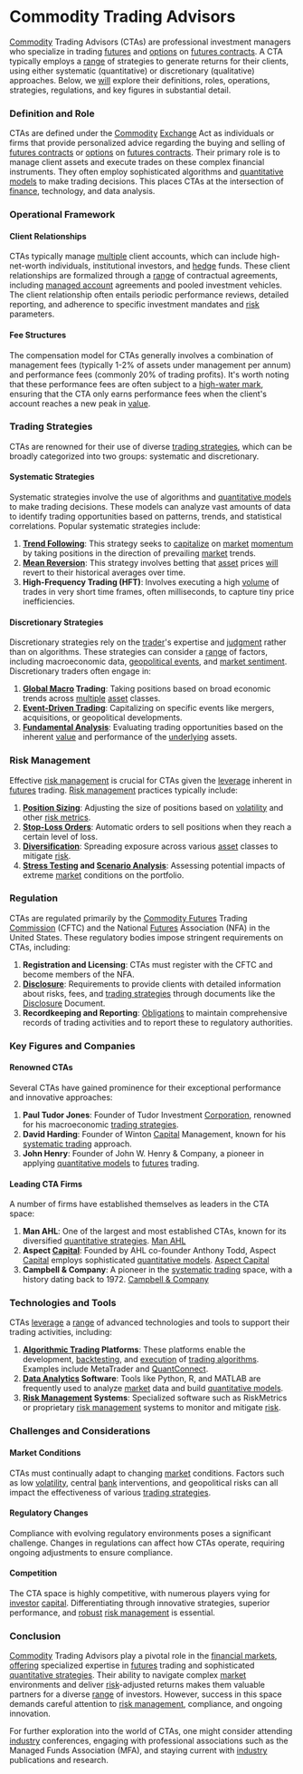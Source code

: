 # Commodity Trading Advisors

[Commodity](../c/commodity.md) Trading Advisors (CTAs) are professional investment managers who specialize in trading [futures](../f/futures.md) and [options](../o/options.md) on [futures contracts](../f/futures_contracts.md). A CTA typically employs a [range](../r/range.md) of strategies to generate returns for their clients, using either systematic (quantitative) or discretionary (qualitative) approaches. Below, we [will](../w/will.md) explore their definitions, roles, operations, strategies, regulations, and key figures in substantial detail.

### Definition and Role

CTAs are defined under the [Commodity](../c/commodity.md) [Exchange](../e/exchange.md) Act as individuals or firms that provide personalized advice regarding the buying and selling of [futures contracts](../f/futures_contracts.md) or [options](../o/options.md) on [futures contracts](../f/futures_contracts.md). Their primary role is to manage client assets and execute trades on these complex financial instruments. They often employ sophisticated algorithms and [quantitative models](../q/quantitative_models.md) to make trading decisions. This places CTAs at the intersection of [finance](../f/finance.md), technology, and data analysis.

### Operational Framework

#### Client Relationships

CTAs typically manage [multiple](../m/multiple.md) client accounts, which can include high-net-worth individuals, institutional investors, and [hedge](../h/hedge.md) funds. These client relationships are formalized through a [range](../r/range.md) of contractual agreements, including [managed account](../m/managed_account.md) agreements and pooled investment vehicles. The client relationship often entails periodic performance reviews, detailed reporting, and adherence to specific investment mandates and [risk](../r/risk.md) parameters.

#### Fee Structures

The compensation model for CTAs generally involves a combination of management fees (typically 1-2% of assets under management per annum) and performance fees (commonly 20% of trading profits). It's worth noting that these performance fees are often subject to a [high-water mark](../h/high-water_mark_in_trading.md), ensuring that the CTA only earns performance fees when the client's account reaches a new peak in [value](../v/value.md).

### Trading Strategies

CTAs are renowned for their use of diverse [trading strategies](../t/trading_strategies.md), which can be broadly categorized into two groups: systematic and discretionary.

#### Systematic Strategies

Systematic strategies involve the use of algorithms and [quantitative models](../q/quantitative_models.md) to make trading decisions. These models can analyze vast amounts of data to identify trading opportunities based on patterns, trends, and statistical correlations. Popular systematic strategies include:

1. **[Trend Following](../t/trend_following.md)**: This strategy seeks to [capitalize](../c/capitalize.md) on [market](../m/market.md) [momentum](../m/momentum.md) by taking positions in the direction of prevailing [market](../m/market.md) trends.
2. **[Mean Reversion](../m/mean_reversion.md)**: This strategy involves betting that [asset](../a/asset.md) prices [will](../w/will.md) revert to their historical averages over time.
3. **High-Frequency Trading (HFT)**: Involves executing a high [volume](../v/volume.md) of trades in very short time frames, often milliseconds, to capture tiny price inefficiencies.

#### Discretionary Strategies

Discretionary strategies rely on the [trader](../t/trader.md)'s expertise and [judgment](../j/judgment.md) rather than on algorithms. These strategies can consider a [range](../r/range.md) of factors, including macroeconomic data, [geopolitical events](../g/geopolitical_events.md), and [market sentiment](../m/market_sentiment.md). Discretionary traders often engage in:

1. **[Global Macro](../g/global_macro.md) Trading**: Taking positions based on broad economic trends across [multiple](../m/multiple.md) [asset](../a/asset.md) classes.
2. **[Event-Driven Trading](../e/event-driven_trading.md)**: Capitalizing on specific events like mergers, acquisitions, or geopolitical developments.
3. **[Fundamental Analysis](../f/fundamental_analysis.md)**: Evaluating trading opportunities based on the inherent [value](../v/value.md) and performance of the [underlying](../u/underlying.md) assets.

### Risk Management

Effective [risk management](../r/risk_management.md) is crucial for CTAs given the [leverage](../l/leverage.md) inherent in [futures](../f/futures.md) trading. [Risk management](../r/risk_management.md) practices typically include:

1. **[Position Sizing](../p/position_sizing.md)**: Adjusting the size of positions based on [volatility](../v/volatility.md) and other [risk metrics](../r/risk_metrics.md).
2. **[Stop-Loss Orders](../s/stop-loss_orders.md)**: Automatic orders to sell positions when they reach a certain level of loss.
3. **[Diversification](../d/diversification.md)**: Spreading exposure across various [asset](../a/asset.md) classes to mitigate [risk](../r/risk.md).
4. **[Stress Testing](../s/stress_testing_in_trading.md) and [Scenario Analysis](../s/scenario_analysis.md)**: Assessing potential impacts of extreme [market](../m/market.md) conditions on the portfolio.

### Regulation

CTAs are regulated primarily by the [Commodity Futures](../c/commodity_futures.md) Trading [Commission](../c/commission.md) (CFTC) and the National [Futures](../f/futures.md) Association (NFA) in the United States. These regulatory bodies impose stringent requirements on CTAs, including:

1. **Registration and Licensing**: CTAs must register with the CFTC and become members of the NFA.
2. **[Disclosure](../d/disclosure.md)**: Requirements to provide clients with detailed information about risks, fees, and [trading strategies](../t/trading_strategies.md) through documents like the [Disclosure](../d/disclosure.md) Document.
3. **Recordkeeping and Reporting**: [Obligations](../o/obligation.md) to maintain comprehensive records of trading activities and to report these to regulatory authorities.

### Key Figures and Companies

#### Renowned CTAs

Several CTAs have gained prominence for their exceptional performance and innovative approaches:

1. **Paul Tudor Jones**: Founder of Tudor Investment [Corporation](../c/corporation.md), renowned for his macroeconomic [trading strategies](../t/trading_strategies.md).
2. **David Harding**: Founder of Winton [Capital](../c/capital.md) Management, known for his [systematic trading](../s/systematic_trading.md) approach.
3. **John Henry**: Founder of John W. Henry & Company, a pioneer in applying [quantitative models](../q/quantitative_models.md) to [futures](../f/futures.md) trading.

#### Leading CTA Firms

A number of firms have established themselves as leaders in the CTA space:

1. **Man AHL**: One of the largest and most established CTAs, known for its diversified [quantitative strategies](../q/quantitative_strategies_in_trading.md). [Man AHL](https://www.ahl.com)
2. **Aspect [Capital](../c/capital.md)**: Founded by AHL co-founder Anthony Todd, Aspect [Capital](../c/capital.md) employs sophisticated [quantitative models](../q/quantitative_models.md). [Aspect Capital](https://www.aspectcapital.com)
3. **Campbell & Company**: A pioneer in the [systematic trading](../s/systematic_trading.md) space, with a history dating back to 1972. [Campbell & Company](https://www.campbell.com)

### Technologies and Tools

CTAs [leverage](../l/leverage.md) a [range](../r/range.md) of advanced technologies and tools to support their trading activities, including:

1. **[Algorithmic Trading](../a/algorithmic_trading.md) Platforms**: These platforms enable the development, [backtesting](../b/backtesting.md), and [execution](../e/execution.md) of [trading algorithms](../t/trading_algorithms.md). Examples include MetaTrader and [QuantConnect](../q/quantconnect.md).
2. **[Data Analytics](../d/data_analytics.md) Software**: Tools like Python, R, and MATLAB are frequently used to analyze [market](../m/market.md) data and build [quantitative models](../q/quantitative_models.md).
3. **[Risk Management](../r/risk_management.md) Systems**: Specialized software such as RiskMetrics or proprietary [risk management](../r/risk_management.md) systems to monitor and mitigate [risk](../r/risk.md).

### Challenges and Considerations

#### Market Conditions

CTAs must continually adapt to changing [market](../m/market.md) conditions. Factors such as low [volatility](../v/volatility.md), central [bank](../b/bank.md) interventions, and geopolitical risks can all impact the effectiveness of various [trading strategies](../t/trading_strategies.md).

#### Regulatory Changes

Compliance with evolving regulatory environments poses a significant challenge. Changes in regulations can affect how CTAs operate, requiring ongoing adjustments to ensure compliance.

#### Competition

The CTA space is highly competitive, with numerous players vying for [investor](../i/investor.md) [capital](../c/capital.md). Differentiating through innovative strategies, superior performance, and [robust](../r/robust.md) [risk management](../r/risk_management.md) is essential.

### Conclusion

[Commodity](../c/commodity.md) Trading Advisors play a pivotal role in the [financial markets](../f/financial_market.md), [offering](../o/offering.md) specialized expertise in [futures](../f/futures.md) trading and sophisticated [quantitative strategies](../q/quantitative_strategies_in_trading.md). Their ability to navigate complex [market](../m/market.md) environments and deliver [risk](../r/risk.md)-adjusted returns makes them valuable partners for a diverse [range](../r/range.md) of investors. However, success in this space demands careful attention to [risk management](../r/risk_management.md), compliance, and ongoing innovation.

For further exploration into the world of CTAs, one might consider attending [industry](../i/industry.md) conferences, engaging with professional associations such as the Managed Funds Association (MFA), and staying current with [industry](../i/industry.md) publications and research.